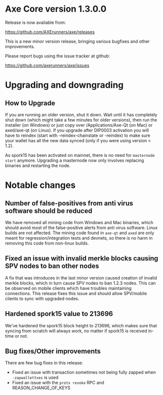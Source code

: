 Axe Core version 1.3.0.0
==========================

Release is now available from:

  <https://github.com/AXErunners/axe/releases>

This is a new minor version release, bringing various bugfixes and other improvements.

Please report bugs using the issue tracker at github:

  <https://github.com/axerunners/axe/issues>


Upgrading and downgrading
=========================

How to Upgrade
--------------

If you are running an older version, shut it down. Wait until it has completely
shut down (which might take a few minutes for older versions), then run the
installer (on Windows) or just copy over /Applications/Axe-Qt (on Mac) or
axed/axe-qt (on Linux). If you upgrade after DIP0003 activation you will
have to reindex (start with -reindex-chainstate or -reindex) to make sure
your wallet has all the new data synced (only if you were using version < 1.2).

As spork15 has been activated on mainnet, there is no need for `masternode start`
anymore. Upgrading a masternode now only involves replacing binaries and restarting
the node.

Notable changes
===============

Number of false-positives from anti virus software should be reduced
--------------------------------------------------------------------
We have removed all mining code from Windows and Mac binaries, which should avoid most of the false-positive alerts
from anti virus software. Linux builds are not affected. The mining code found in `axe-qt` and `axed` are only meant
for regression/integration tests and devnets, so there is no harm in removing this code from non-linux builds.

Fixed an issue with invalid merkle blocks causing SPV nodes to ban other nodes
------------------------------------------------------------------------------
A fix that was introduces in the last minor version caused creation of invalid merkle blocks, which in turn cause SPV
nodes to ban 1.2.3 nodes. This can be observed on mobile clients which have troubles maintaining connections. This
release fixes this issue and should allow SPV/mobile clients to sync with upgraded nodes.

Hardened spork15 value to 213696
---------------------------------
We've hardened the spork15 block height to 213696, which makes sure that syncing from scratch will always work, no
matter if spork15 is received in-time or not.

Bug fixes/Other improvements
----------------------------
There are few bug fixes in this release:
- Fixed an issue with transaction sometimes not being fully zapped when `-zapwallettxes` is used
- Fixed an issue with the `protx revoke` RPC and REASON_CHANGE_OF_KEYS
